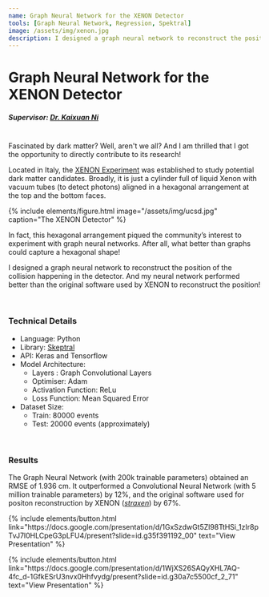 ```yaml
---
name: Graph Neural Network for the XENON Detector
tools: [Graph Neural Network, Regression, Spektral]
image: /assets/img/xenon.jpg
description: I designed a graph neural network to reconstruct the position of collisions happening in the XENON detector, an underground experiment for studying potential dark matter candidates.
---
```


# Graph Neural Network for the XENON Detector
##### Supervisor: <a href = "https://physics.ucsd.edu/Directory/Person/482"> Dr. Kaixuan Ni </a>

<br>
Fascinated by dark matter? Well, aren't we all? And I am thrilled that I got the opportunity to directly contribute to its research!

Located in Italy, the <a href="https://science.purdue.edu/xenon1t/">XENON Experiment</a> was established to study potential dark matter candidates. Broadly, it is just a cylinder full of liquid Xenon with vacuum tubes (to detect photons) aligned in a hexagonal arrangement at the top and the bottom faces.

{% include elements/figure.html image="/assets/img/ucsd.jpg" caption="The XENON Detector" %}
<!-- ![preview](/assets/img/ucsd.jpg) -->

In fact, this hexagonal arrangement piqued the community’s interest to experiment with graph neural networks. After all, what better than graphs could capture a hexagonal shape!

I designed a graph neural network to reconstruct the position of the collision happening in the detector. And my neural network performed better than the original software used by XENON to reconstruct the position!

<br>

### Technical Details
<ul>
<li>Language: Python</li>
<li>Library: <a href="https://github.com/danielegrattarola/spektral">Skeptral</a></li>
<li>API: Keras and Tensorflow</li>
<li>Model Architecture:
<ul><li>Layers : Graph Convolutional Layers</li>
<li>Optimiser: Adam</li>
<li>Activation Function: ReLu </li>
<li>Loss Function: Mean Squared Error</li></ul> </li>
<li>Dataset Size:
<ul><li>Train: 80000 events </li>
<li>Test: 20000 events (approximately) </li> </ul></li>
</ul>

<br>

### Results
The Graph Neural Network (with 200k trainable parameters) obtained an RMSE of 1.936 cm. It outperformed a Convolutional Neural Network (with 5 million trainable parameters) by 12%, and the original software used for positon reconstruction by XENON (<a href= "https://github.com/XENONnT/straxen"><i>straxen</i></a>) by 67%.

<!-- ## Search Movies

![search](https://www.sketchappsources.com/resources/source-image/microsoft-windows-10-virtual-keyboard-diogo-sousa.png) -->

<p class="text-center">
{% include elements/button.html link="https://docs.google.com/presentation/d/1GxSzdwGt5Zl98TtHSi_1zIr8pTvJ7l0HLCpeG3pLFU4/present?slide=id.g35f391192_00" text="View Presentation" %}
</p>

<p class="text-center">
{% include elements/button.html link="https://docs.google.com/presentation/d/1WjXS26SAQyXHL7AQ-4fc_d-1GfkESrU3nvx0Hhfvydg/present?slide=id.g30a7c5500cf_2_71" text="View Presentation" %}      
</p>
